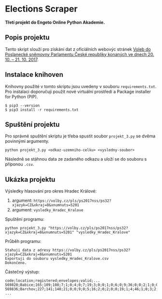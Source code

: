 # Elections Scraper

**Třetí projekt do Engeto Online Python Akademie.**

## Popis projektu
Tento skript slouží pro získání dat z oficiálních webovýc stránek [Voleb do Poslanecké sněmovny Parlamentu České republiky konaných ve dnech 20. 10. – 21. 10. 2017](https://volby.cz/pls/ps2017nss/ps3?xjazyk=CZ).

## Instalace knihoven
Knihovny použité v tomto skriptu jsou uvedeny v souboru `requirements.txt`. Pro instalaci doporučuji použít nové virtuální prostředí a Package installer for Python (PIP).
```
$ pip3 --version
$ pip3 install -r requirements.txt
```

## Spuštění projektu

Pro správné spuštění skriptu je třeba spustit soubor `projekt_3.py` se dvěma povinnými argumenty.

`python projekt_3.py <odkaz-uzemniho-celku> <vysledny-soubor>`

Následně se stáhnou data ze zadaného odkazu a uloží se do souboru s příponou `.csv`.

## Ukázka projektu

Výsledky hlasování pro okres Hradec Králové:

1. argument: `https://volby.cz/pls/ps2017nss/ps32?xjazyk=CZ&xkraj=8&xnumnuts=5201`
2. argument: `vysledky_Hradec_Kralove`

Spuštění programu:

`python projekt_3.py "https://volby.cz/pls/ps2017nss/ps32?xjazyk=CZ&xkraj=8&xnumnuts=5201" "vysledky_Hradec_Kralove"`

Průběh programu:
```
Stahuji data z adresy https://volby.cz/pls/ps2017nss/ps32?xjazyk=CZ&xkraj=8&xnumnuts=5201
Exportuji do souboru vysledky_Hradec_Kralove.csv
Dokončeno.
```

Částečný výstup:
```
code;location;registered;envelopes;valid;...
569828;Babice;165;109;108;7;1;0;4;0;7;19;3;0;0;1;0;6;0;9;36;0;0;2;1;0;0;12;0
569836;Barchov;227;141;140;21;0;0;9;0;5;16;2;0;2;0;0;19;1;4;46;1;0;3;2;1;1;6;1
...
